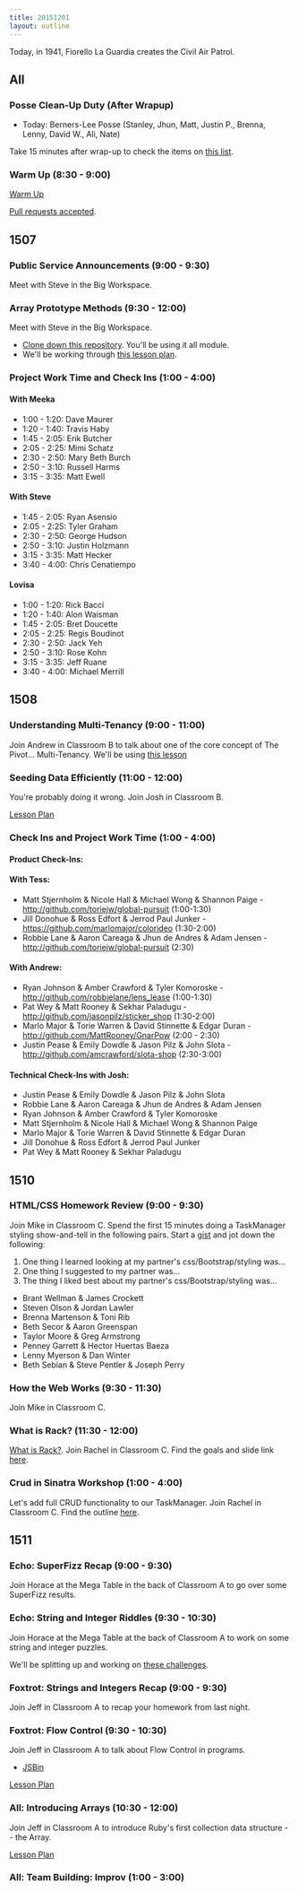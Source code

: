 ```yaml
---
title: 20151201
layout: outline
---
```


Today, in 1941, Fiorello La Guardia creates the Civil Air Patrol.

## All

### Posse Clean-Up Duty (After Wrapup)

* Today: Berners-Lee Posse (Stanley, Jhun, Matt, Justin P., Brenna, Lenny, David W., Ali, Nate)

Take 15 minutes after wrap-up to check the items on [this list](https://gist.github.com/rwarbelow/f5cfe4333402d043ef2e).

### Warm Up (8:30 - 9:00)

[Warm Up](https://thewarmup.herokuapp.com)

[Pull requests accepted](https://github.com/mikedao/the-warm-up).


## 1507

### Public Service Announcements (9:00 - 9:30)

Meet with Steve in the Big Workspace.

### Array Prototype Methods (9:30 - 12:00)

Meet with Steve in the Big Workspace.

- [Clone down this repository][mdn]. You'll be using it all module.
- We'll be working through [this lesson plan][apm].

[mdn]: https://github.com/mdn/advanced-js-fundamentals-ck
[apm]: https://github.com/mdn/advanced-js-fundamentals-ck/tree/gh-pages/tutorials/01-array-prototype-methods

### Project Work Time and Check Ins (1:00 - 4:00)

#### With Meeka

- 1:00 - 1:20: Dave Maurer
- 1:20 - 1:40: Travis Haby
- 1:45 - 2:05: Erik Butcher
- 2:05 - 2:25: Mimi Schatz
- 2:30 - 2:50: Mary Beth Burch
- 2:50 - 3:10: Russell Harms
- 3:15 - 3:35: Matt Ewell

#### With Steve

- 1:45 - 2:05: Ryan Asensio
- 2:05 - 2:25: Tyler Graham
- 2:30 - 2:50: George Hudson
- 2:50 - 3:10: Justin Holzmann
- 3:15 - 3:35: Matt Hecker
- 3:40 - 4:00: Chris Cenatiempo

#### Lovisa

- 1:00 - 1:20: Rick Bacci
- 1:20 - 1:40: Alon Waisman
- 1:45 - 2:05: Bret Doucette
- 2:05 - 2:25: Regis Boudinot
- 2:30 - 2:50: Jack Yeh
- 2:50 - 3:10: Rose Kohn
- 3:15 - 3:35: Jeff Ruane
- 3:40 - 4:00: Michael Merrill

## 1508

### Understanding Multi-Tenancy (9:00 - 11:00)

Join Andrew in Classroom B to talk about one of the core concept of The Pivot... Multi-Tenancy. We'll be using [this lesson](https://github.com/turingschool/lesson_plans/blob/master/ruby_03-professional_rails_applications/understanding_multitenancy.md)

### Seeding Data Efficiently (11:00 - 12:00)

You're probably doing it wrong. Join Josh in Classroom B.

[Lesson Plan](https://github.com/turingschool/lesson_plans/blob/master/ruby_03-professional_rails_applications/seeding_data_efficiently.md)

### Check Ins and Project Work Time (1:00 - 4:00)

#### Product Check-Ins:

#### With Tess:

* Matt Stjernholm & Nicole Hall & Michael Wong & Shannon Paige - http://github.com/toriejw/global-pursuit (1:00-1:30)
* Jill Donohue & Ross Edfort & Jerrod Paul Junker - https://github.com/marlomajor/colorideo (1:30-2:00)
* Robbie Lane & Aaron Careaga & Jhun de Andres & Adam Jensen - http://github.com/toriejw/global-pursuit (2:30)

#### With Andrew:

* Ryan Johnson & Amber Crawford & Tyler Komoroske - http://github.com/robbielane/lens_lease (1:00-1:30)
* Pat Wey & Matt Rooney & Sekhar Paladugu - http://github.com/jasonpilz/sticker_shop (1:30-2:00)
* Marlo Major & Torie Warren & David Stinnette & Edgar Duran - http://github.com/MattRooney/GnarPow (2:00 - 2:30)
* Justin Pease & Emily Dowdle & Jason Pilz & John Slota - http://github.com/amcrawford/slota-shop (2:30-3:00)

#### Technical Check-Ins with Josh:

* Justin Pease & Emily Dowdle & Jason Pilz & John Slota
* Robbie Lane & Aaron Careaga & Jhun de Andres & Adam Jensen
* Ryan Johnson & Amber Crawford & Tyler Komoroske
* Matt Stjernholm & Nicole Hall & Michael Wong & Shannon Paige
* Marlo Major & Torie Warren & David Stinnette & Edgar Duran
* Jill Donohue & Ross Edfort & Jerrod Paul Junker
* Pat Wey & Matt Rooney & Sekhar Paladugu

## 1510

### HTML/CSS Homework Review (9:00 - 9:30)

Join Mike in Classroom C. Spend the first 15 minutes doing a TaskManager styling show-and-tell in the following pairs. Start a [gist](http://gist.github.com/) and jot down the following:

1. One thing I learned looking at my partner's css/Bootstrap/styling was...
2. One thing I suggested to my partner was...
3. The thing I liked best about my partner's css/Bootstrap/styling was...

* Brant Wellman & James Crockett
* Steven Olson & Jordan Lawler
* Brenna Martenson & Toni Rib
* Beth Secor & Aaron Greenspan
* Taylor Moore & Greg Armstrong
* Penney Garrett & Hector Huertas Baeza
* Lenny Myerson & Dan Winter
* Beth Sebian & Steve Pentler & Joseph Perry

### How the Web Works (9:30 - 11:30)

Join Mike in Classroom C.

### What is Rack? (11:30 - 12:00)

[What is Rack?](https://www.youtube.com/watch?v=HEXWRTEbj1I). Join Rachel in Classroom C. Find the goals and slide link [here](https://github.com/turingschool/lesson_plans/blob/master/ruby_02-web_applications_with_ruby/what_is_rack.markdown).

### Crud in Sinatra Workshop (1:00 - 4:00)

Let's add full CRUD functionality to our TaskManager. Join Rachel in Classroom C. Find the outline [here](https://github.com/turingschool/lesson_plans/blob/master/ruby_02-web_applications_with_ruby/crud_sinatra.markdown).

## 1511

### Echo: SuperFizz Recap (9:00 - 9:30)

Join Horace at the Mega Table in the back of Classroom A to go over some SuperFizz results.

### Echo: String and Integer Riddles (9:30 - 10:30)

Join Horace at the Mega Table at the back of Classroom A to work on some string and integer puzzles.

We'll be splitting up and working on [these challenges](https://github.com/turingschool/challenges/blob/master/string-and-integer-riddles.markdown).

### Foxtrot: Strings and Integers Recap (9:00 - 9:30)

Join Jeff in Classroom A to recap your homework from last night.

### Foxtrot: Flow Control (9:30 - 10:30)

Join Jeff in Classroom A to talk about Flow Control in programs.

- [JSBin](http://jsbin.com/ropoxo/2/edit?js,output)

[Lesson Plan](https://github.com/turingschool/lesson_plans/blob/master/ruby_01-object_oriented_programming_with_ruby/flow_control.markdown)

### All: Introducing Arrays (10:30 - 12:00)

Join Jeff in Classroom A to introduce Ruby's first collection data
structure -- the Array.

[Lesson Plan](https://github.com/turingschool/lesson_plans/blob/master/ruby_01-object_oriented_programming_with_ruby/arrays_and_hashes.markdown)

### All: Team Building: Improv (1:00 - 3:00)
